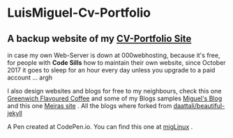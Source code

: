 # LuisMiguel-Cv-Portfolio

## A backup website of my [CV-Portfolio Site](http://miguelpcrepairs.site90.net/) ##
in case my own Web-Server is down at 000webhosting, because it's free, for people with **Code Sills** how to maintain their own website, since October 2017 it goes to sleep for an hour every day unless you upgrade to a paid account ... argh

 I also design websites and blogs for free to my neighbours, check this one [Greenwich Flavoured Coffee](https://linuxfce.github.io/Greenwich-Flavoured-Coffee/index.html) and some of my Blogs samples [Miguel's Blog](https://linuxfce.github.io/joly-jekyll/) and this one [Meiras site](https://linuxfce.github.io/about/) .
 All the blogs where forked from [daattali/beautiful-jekyll](https://github.com/daattali/beautiful-jekyll)

A Pen created at CodePen.io. You can find this one at [migLinux](http://codepen.io/migLinux/pen/QgOwdx) .
